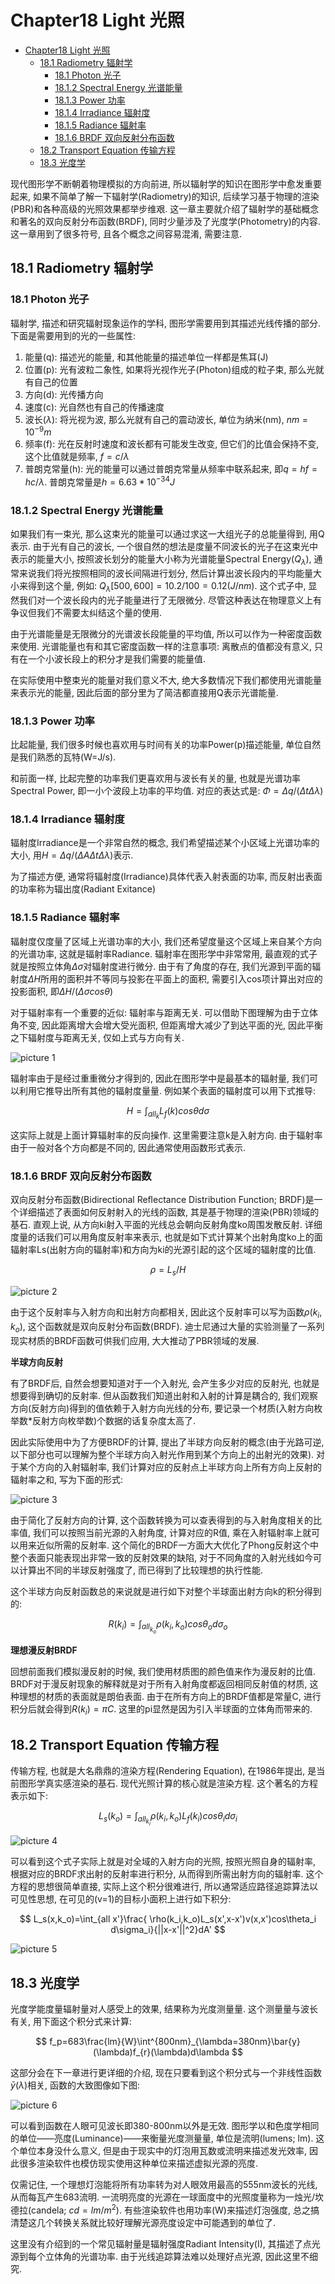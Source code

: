 # Chapter18 Light 光照

- [Chapter18 Light 光照](#chapter18-light-光照)
  - [18.1 Radiometry 辐射学](#181-radiometry-辐射学)
    - [18.1 Photon 光子](#181-photon-光子)
    - [18.1.2 Spectral Energy 光谱能量](#1812-spectral-energy-光谱能量)
    - [18.1.3 Power 功率](#1813-power-功率)
    - [18.1.4 Irradiance 辐射度](#1814-irradiance-辐射度)
    - [18.1.5 Radiance 辐射率](#1815-radiance-辐射率)
    - [18.1.6 BRDF 双向反射分布函数](#1816-brdf-双向反射分布函数)
  - [18.2 Transport Equation 传输方程](#182-transport-equation-传输方程)
  - [18.3 光度学](#183-光度学)

现代图形学不断朝着物理模拟的方向前进, 所以辐射学的知识在图形学中愈发重要起来, 如果不简单了解一下辐射学(Radiometry)的知识, 后续学习基于物理的渲染(PBR)和各种高级的光照效果都举步维艰. 这一章主要就介绍了辐射学的基础概念和著名的双向反射分布函数(BRDF), 同时少量涉及了光度学(Photometry)的内容. 这一章用到了很多符号, 且各个概念之间容易混淆, 需要注意.

## 18.1 Radiometry 辐射学

### 18.1 Photon 光子

辐射学, 描述和研究辐射现象运作的学科, 图形学需要用到其描述光线传播的部分. 下面是需要用到的光的一些属性:

1. 能量(q): 描述光的能量, 和其他能量的描述单位一样都是焦耳(J)
3. 位置(p): 光有波粒二象性, 如果将光视作光子(Photon)组成的粒子束, 那么光就有自己的位置
4. 方向(d): 光传播方向
5. 速度(c): 光自然也有自己的传播速度
6. 波长($\lambda$): 将光视为波, 那么光就有自己的震动波长, 单位为纳米(nm), $nm=10^{-9}m$
7. 频率(f): 光在反射时速度和波长都有可能发生改变, 但它们的比值会保持不变, 这个比值就是频率, $f=c/{\lambda}$
8. 普朗克常量(h): 光的能量可以通过普朗克常量从频率中联系起来, 即$q=hf=hc/{\lambda}$. 普朗克常量是$h=6.63*{10^{-34}}J$

### 18.1.2 Spectral Energy 光谱能量

如果我们有一束光, 那么这束光的能量可以通过求这一大组光子的总能量得到, 用Q表示. 由于光有自己的波长, 一个很自然的想法是度量不同波长的光子在这束光中表示的能量大小, 按照波长划分的能量大小称为光谱能量Spectral Energy($Q_{\lambda}$), 通常来说我们将光按照相同的波长间隔进行划分, 然后计算出波长段内的平均能量大小来得到这个量, 例如: $Q_{\lambda}[500,600]=10.2/100=0.12(J/nm)$. 这个式子中, 显然我们对一个波长段内的光子能量进行了无限微分. 尽管这种表达在物理意义上有争议但我们不需要太纠结这个量的使用. 

由于光谱能量是无限微分的光谱波长段能量的平均值, 所以可以作为一种密度函数来使用. 光谱能量也有和其它密度函数一样的注意事项: 离散点的值都没有意义, 只有在一个小波长段上的积分才是我们需要的能量值.

在实际使用中整束光的能量对我们意义不大, 绝大多数情况下我们都使用光谱能量来表示光的能量, 因此后面的部分里为了简洁都直接用Q表示光谱能量. 

### 18.1.3 Power 功率

比起能量, 我们很多时候也喜欢用与时间有关的功率Power(p)描述能量, 单位自然是我们熟悉的瓦特(W=J/s).

和前面一样, 比起完整的功率我们更喜欢用与波长有关的量, 也就是光谱功率Spectral Power, 即一小个波段上功率的平均值. 对应的表达式是: $\Phi=\Delta q/(\Delta t \Delta \lambda)$

### 18.1.4 Irradiance 辐射度

辐射度Irradiance是一个非常自然的概念, 我们希望描述某个小区域上光谱功率的大小, 用$H=\Delta q /(\Delta A \Delta t \Delta \lambda)$表示. 

为了描述方便, 通常将辐射度(Irradiance)具体代表入射表面的功率, 而反射出表面的功率称为辐出度(Radiant Exitance)

### 18.1.5 Radiance 辐射率

辐射度仅度量了区域上光谱功率的大小, 我们还希望度量这个区域上来自某个方向的光谱功率, 这就是辐射率Radiance. 辐射率在图形学中非常常用, 最直观的式子就是按照立体角$\Delta\sigma$对辐射度进行微分. 由于有了角度的存在, 我们光源到平面的辐射度$\Delta H$所用的面积并不等同与投影在平面上的面积, 需要引入cos项计算出对应的投影面积, 即$\Delta H/ (\Delta \sigma cos \theta)$

对于辐射率有一个重要的近似: 辐射率与距离无关. 可以借助下图理解为由于立体角不变, 因此距离增大会增大受光面积, 但距离增大减少了到达平面的光, 因此平衡之下辐射度与距离无关, 仅如上式与方向有关. 

![picture 1](Media/699977d6b75d5885cddf8e11c2052ecdbe0134a2a89aa5f9324e7a5e35abeed0.png)  

辐射率由于是经过重重微分才得到的, 因此在图形学中是最基本的辐射量, 我们可以利用它推导出所有其他的辐射度量量. 例如某个表面的辐射度可以用下式推导: 

$$
H=\int_{all_k}L_f(k)cos\theta d\sigma
$$

这实际上就是上面计算辐射率的反向操作. 这里需要注意k是入射方向. 由于辐射率由于一般对各个方向都是不同的, 因此通常使用函数形式表示. 

### 18.1.6 BRDF 双向反射分布函数

双向反射分布函数(Bidirectional Reﬂectance Distribution Function; BRDF)是一个详细描述了表面如何反射射入的光线的函数, 其是基于物理的渲染(PBR)领域的基石. 直观上说, 从方向ki射入平面的光线总会朝向反射角度ko周围发散反射. 详细度量的话我们可以用角度反射率来表示, 也就是如下式计算某个出射角度ko上的面辐射率Ls(出射方向的辐射率)和方向为ki的光源引起的这个区域的辐射度的比值.

$$
\rho=L_s/H
$$

![picture 2](Media/9567cc197a747d0aab752563f31598940f325f487f57bcb376cddd8629ccf9d5.png)  

由于这个反射率与入射方向和出射方向都相关, 因此这个反射率可以写为函数$\rho(k_i,k_o)$, 这个函数就是双向反射分布函数(BRDF). 迪士尼通过大量的实验测量了一系列现实材质的BRDF函数可供我们应用, 大大推动了PBR领域的发展. 

**半球方向反射**

有了BRDF后, 自然会想要知道对于一个入射光, 会产生多少对应的反射光, 也就是想要得到确切的反射率. 但从函数我们知道出射和入射的计算是耦合的, 我们观察方向(反射方向)得到的值依赖于入射方向光线的分布, 要记录一个材质(入射方向枚举数*反射方向枚举数)个数据的话复杂度太高了. 

因此实际使用中为了方便BRDF的计算, 提出了半球方向反射的概念(由于光路可逆, 以下部分也可以理解为整个半球方向入射光作用到某个方向上的出射光的效果). 对于某个方向的入射辐射率, 我们计算对应的反射点上半球方向上所有方向上反射的辐射率之和, 写为下面的形式: 

![picture 3](Media/ecc42f0501f082485e6c32739119ba65bc0d0d06b41dbc6b42b3ba0e41384765.png)  

由于简化了反射方向的计算, 这个函数转换为可以查表得到的与入射角度相关的比率值, 我们可以按照当前光源的入射角度, 计算对应的R值, 乘在入射辐射率上就可以用来近似所需的反射率. 这个简化的BRDF一方面大大优化了Phong反射这个中整个表面只能表现出非常一致的反射效果的缺陷, 对于不同角度的入射光线如今可以计算出不同的半球反射强度了, 而已得到了比较理想的执行性能. 

这个半球方向反射函数总的来说就是进行如下对整个半球面出射方向k的积分得到的: 

$$
R(k_i)=\int_{all_{k_o}}\rho(k_i, k_o)cos\theta_o d\sigma_o
$$

**理想漫反射BRDF**

回想前面我们模拟漫反射的时候, 我们使用材质图的颜色值来作为漫反射的比值. BRDF对于漫反射现象的解释就是对于所有入射角度都返回相同反射值的材质, 这种理想的材质的表面就是朗伯表面. 由于在所有方向上的BRDF值都是常量C, 进行积分后就会得到$R(k_i)=\pi C$. 这里的pi显然是因为引入半球面的立体角而带来的. 

## 18.2 Transport Equation 传输方程

传输方程, 也就是大名鼎鼎的渲染方程(Rendering Equation), 在1986年提出, 是当前图形学真实感渲染的基石. 现代光照计算的核心就是渲染方程. 这个著名的方程表示如下: 

$$
L_s(k_o)=\int_{all_{k_i}}\rho(k_i,k_o)L_f(k_i)cos\theta_i d\sigma_i
$$

![picture 4](Media/ec8d3aa1ac17ced762c74858ccfe2fc4c0e2451eeca14e5e4254fb11ff1879ea.png)  

可以看到这个式子实际上就是对全域的入射方向的光照, 按照光照自身的辐射率, 根据对应的BRDF求出射的反射率进行积分, 从而得到所需出射方向的辐射率. 这个方程的思想很简单直接, 实际上这个积分很难进行, 所以通常适应路径追踪算法以可见性思想, 在可见的(v=1)的目标小面积上进行如下积分: 

$$
L_s(x,k_o)=\int_{all x'}\frac{ \rho(k_i,k_o)L_s(x',x-x')v(x,x')cos\theta_i d\sigma_i}{||x-x'||^2}dA'
$$

![picture 5](Media/67a71bb9b4b540ccbff01957ce6c523bc0f5edbf2d6e4970a0a73595b5af4a1f.png)  

## 18.3 光度学

光度学能度量辐射量对人感受上的效果, 结果称为光度测量量. 这个测量量与波长有关, 用下面这个积分式来计算: 

$$
f_p=683\frac{lm}{W}\int^{800nm}_{\lambda=380nm}\bar{y}(\lambda)f_{r}(\lambda)d\lambda
$$

这部分会在下一章进行更详细的介绍, 现在只要看到这个积分式与一个非线性函数$\bar{y}(\lambda)$相关, 函数的大致图像如下图:

![picture 6](Media/7fbc8f5a859401be3ba68e9f13e066fab7715d4a5a167ad2eaf343c784affa86.png)  

可以看到函数在人眼可见波长即380-800nm以外是无效. 图形学以和色度学相同的单位——亮度(Luminance)——来衡量光度测量量, 单位是流明(lumens; lm). 这个单位本身没什么意义, 但是由于现实中的灯泡用瓦数或流明来描述发光效率, 因此很多渲染软件也模仿现实使用这种单位来描述虚拟光源的亮度. 

仅需记住, 一个理想灯泡能将所有功率转为对人眼效用最高的555nm波长的光线, 从而每瓦产生683流明. 一流明亮度的光源在一球面度中的光照度量称为一烛光/坎德拉(candela; $cd=lm/m^2$). 有些渲染软件也用功率(W)来描述灯泡强度, 总之搞清楚这几个转换关系就比较好理解光源亮度设定中可能遇到的单位了.

这里没有介绍到的一个常见辐射量是辐射强度Radiant Intensity(I), 其描述了点光源到每个立体角的光谱功率. 由于光线追踪算法难以处理好点光源, 因此这里不细究.